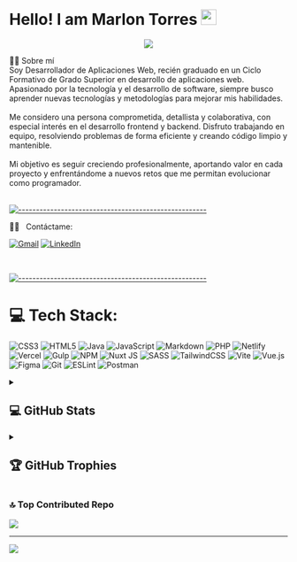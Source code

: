 # Hello! I am Marlon Torres <img src="https://media.giphy.com/media/hvRJCLFzcasrR4ia7z/giphy.gif" width="28">

<p align="center">
  <a href="https://github.com/DenverCoder1/readme-typing-svg"><img src="https://readme-typing-svg.herokuapp.com?lines=Web+Developer;Always%20learning%20new%20things&center=true&width=500&height=50"></a>
</p>
👨‍💻 Sobre mí<br>Soy Desarrollador de Aplicaciones Web, recién graduado en un Ciclo Formativo de Grado Superior en desarrollo de aplicaciones web. Apasionado por la tecnología y el desarrollo de software, siempre busco aprender nuevas tecnologías y metodologías para mejorar mis habilidades.<br><br>Me considero una persona comprometida, detallista y colaborativa, con especial interés en el desarrollo frontend y backend. Disfruto trabajando en equipo, resolviendo problemas de forma eficiente y creando código limpio y mantenible.<br><br>Mi objetivo es seguir creciendo profesionalmente, aportando valor en cada proyecto y enfrentándome a nuevos retos que me permitan evolucionar como programador. </br> </br>


[![-----------------------------------------------------](
https://raw.githubusercontent.com/andreasbm/readme/master/assets/lines/aqua.png)](https://github.com/BaseMax?tab=repositories) </b><br/>


🤝🏻 &nbsp; Contáctame: </br>

<p align="left">
	<a href="mailto:marlon0219968@gmail.com"><img src="https://img.icons8.com/bubbles/50/000000/gmail.png" alt="Gmail"/></a>
	<a href="https://www.linkedin.com/in/marlon-torres-4225502b0/"><img src="https://img.icons8.com/bubbles/50/000000/linkedin.png" alt="LinkedIn" target="_blank"/></a>
	
</p></br>

[![-----------------------------------------------------](
https://raw.githubusercontent.com/andreasbm/readme/master/assets/lines/aqua.png)](https://github.com/BaseMax?tab=repositories)
# 💻 Tech Stack:
![CSS3](https://img.shields.io/badge/css3-%231572B6.svg?style=for-the-badge&logo=css3&logoColor=white) ![HTML5](https://img.shields.io/badge/html5-%23E34F26.svg?style=for-the-badge&logo=html5&logoColor=white) ![Java](https://img.shields.io/badge/java-%23ED8B00.svg?style=for-the-badge&logo=openjdk&logoColor=white) ![JavaScript](https://img.shields.io/badge/javascript-%23323330.svg?style=for-the-badge&logo=javascript&logoColor=%23F7DF1E) ![Markdown](https://img.shields.io/badge/markdown-%23000000.svg?style=for-the-badge&logo=markdown&logoColor=white) ![PHP](https://img.shields.io/badge/php-%23777BB4.svg?style=for-the-badge&logo=php&logoColor=white) ![Netlify](https://img.shields.io/badge/netlify-%23000000.svg?style=for-the-badge&logo=netlify&logoColor=#00C7B7) ![Vercel](https://img.shields.io/badge/vercel-%23000000.svg?style=for-the-badge&logo=vercel&logoColor=white) ![Gulp](https://img.shields.io/badge/GULP-%23CF4647.svg?style=for-the-badge&logo=gulp&logoColor=white) ![NPM](https://img.shields.io/badge/NPM-%23CB3837.svg?style=for-the-badge&logo=npm&logoColor=white) ![Nuxt JS](https://img.shields.io/badge/Nuxt-002E3B?style=for-the-badge&logo=nuxt.js&logoColor=#00DC82) ![SASS](https://img.shields.io/badge/SASS-hotpink.svg?style=for-the-badge&logo=SASS&logoColor=white) ![TailwindCSS](https://img.shields.io/badge/tailwindcss-%2338B2AC.svg?style=for-the-badge&logo=tailwind-css&logoColor=white) ![Vite](https://img.shields.io/badge/vite-%23646CFF.svg?style=for-the-badge&logo=vite&logoColor=white) ![Vue.js](https://img.shields.io/badge/vue.js-%2335495e.svg?style=for-the-badge&logo=vuedotjs&logoColor=%234FC08D) ![Figma](https://img.shields.io/badge/figma-%23F24E1E.svg?style=for-the-badge&logo=figma&logoColor=white) ![Git](https://img.shields.io/badge/git-%23F05033.svg?style=for-the-badge&logo=git&logoColor=white) ![ESLint](https://img.shields.io/badge/ESLint-4B3263?style=for-the-badge&logo=eslint&logoColor=white) ![Postman](https://img.shields.io/badge/Postman-FF6C37?style=for-the-badge&logo=postman&logoColor=white)
<details> <summary><h2>💻 GitHub Stats</h2></summary>


![](https://github-readme-stats.vercel.app/api/top-langs/?username=marlondt-dev&theme=one_dark_pro&hide_border=false&include_all_commits=false&count_private=false&layout=compact)<br/><br/>
![](https://nirzak-streak-stats.vercel.app/?user=marlondt-dev&theme=one_dark_pro&hide_border=false)<br/><br/>
![](https://github-readme-stats.vercel.app/api?username=marlondt-dev&theme=one_dark_pro&hide_border=false&include_all_commits=false&count_private=false)<br/>

</details>
<details> <summary><h2>🏆 GitHub Trophies</h2></summary>
  
![](https://github-profile-trophy.vercel.app/?username=marlondt-dev&theme=tokyonight&no-frame=false&no-bg=true&margin-w=4)

</details>

<!--### ✍️ Random Dev Quote
![](https://quotes-github-readme.vercel.app/api?type=horizontal&theme=radical)-->

### 🔝 Top Contributed Repo
![](https://github-contributor-stats.vercel.app/api?username=marlondt-dev&limit=5&theme=gotham&combine_all_yearly_contributions=true)

---
[![](https://visitcount.itsvg.in/api?id=marlondt-dev&icon=0&color=9)](https://visitcount.itsvg.in)

<!-- Proudly created with GPRM ( https://gprm.itsvg.in ) -->
